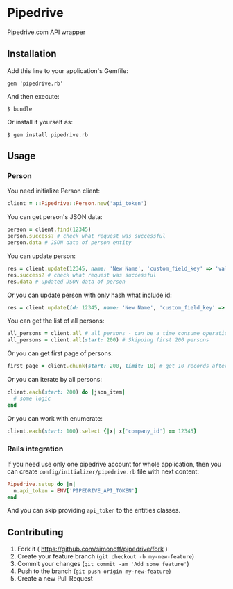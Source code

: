 # Pipedrive

Pipedrive.com API wrapper

## Installation

Add this line to your application's Gemfile:

    gem 'pipedrive.rb'

And then execute:

    $ bundle

Or install it yourself as:

    $ gem install pipedrive.rb

## Usage

### Person

You need initialize Person client:

```ruby
client = ::Pipedrive::Person.new('api_token')
```

You can get person's JSON data:

```ruby
person = client.find(12345)
person.success? # check what request was successful
person.data # JSON data of person entity
```

You can update person:

```ruby
res = client.update(12345, name: 'New Name', 'custom_field_key' => 'value')
res.success? # check what request was successful
res.data # updated JSON data of person
```

Or you can update person with only hash what include id:

```ruby
res = client.update(id: 12345, name: 'New Name', 'custom_field_key' => 'value')
```

You can get the list of all persons:

```ruby
all_persons = client.all # all persons - can be a time consume operation
all_persons = client.all(start: 200) # Skipping first 200 persons
```

Or you can get first page of persons:

```ruby
first_page = client.chunk(start: 200, limit: 10) # get 10 records after skipping 200
```

Or you can iterate by all persons:

```ruby
client.each(start: 200) do |json_item|
  # some logic
end
```

Or you can work with enumerate:

```ruby
client.each(start: 100).select {|x| x['company_id'] == 12345}
```

### Rails integration

If you need use only one pipedrive account for whole application, then you can create `config/initializer/pipedrive.rb` file with next content:

```ruby
Pipedrive.setup do |n|
  n.api_token = ENV['PIPEDRIVE_API_TOKEN']
end
```

And you can skip providing `api_token` to the entities classes.

## Contributing

1. Fork it ( https://github.com/simonoff/pipedrive/fork )
2. Create your feature branch (`git checkout -b my-new-feature`)
3. Commit your changes (`git commit -am 'Add some feature'`)
4. Push to the branch (`git push origin my-new-feature`)
5. Create a new Pull Request
